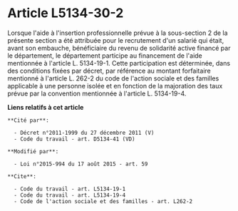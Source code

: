 # Article L5134-30-2

Lorsque l'aide à l'insertion professionnelle prévue à la sous-section 2 de la présente section a été attribuée pour le
recrutement d'un salarié qui était, avant son embauche, bénéficiaire du revenu de solidarité active financé par le
département, le département participe au financement de l'aide mentionnée à l'article L. 5134-19-1. Cette participation est
déterminée, dans des conditions fixées par décret, par référence au montant forfaitaire mentionné à l'article L. 262-2 du
code de l'action sociale et des familles applicable à une personne isolée et en fonction de la majoration des taux prévue par
la convention mentionnée à l'article L. 5134-19-4.

**Liens relatifs à cet article**

	**Cité par**:

	  - Décret n°2011-1999 du 27 décembre 2011 (V)
	  - Code du travail - art. D5134-41 (VD)

	**Modifié par**:

	  - Loi n°2015-994 du 17 août 2015 - art. 59

	**Cite**:

	  - Code du travail - art. L5134-19-1
	  - Code du travail - art. L5134-19-4
	  - Code de l'action sociale et des familles - art. L262-2
